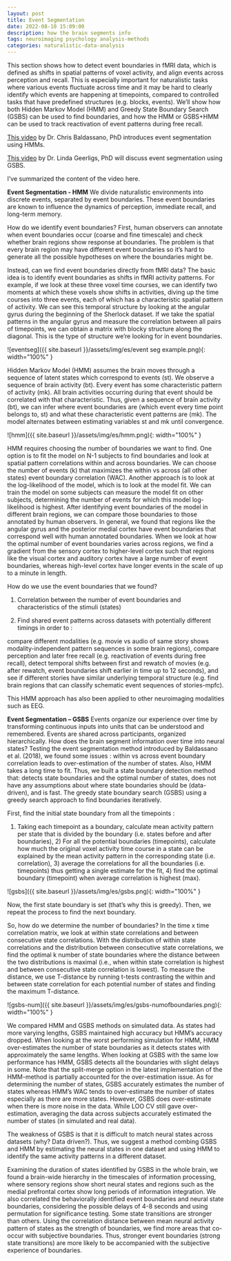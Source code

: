 ```yaml
---
layout: post
title: Event Segmentation
date: 2022-08-10 15:09:00
description: how the brain segments info
tags: neuroimaging psychology analysis-methods
categories: naturalistic-data-analysis
---
```


This section shows how to detect event boundaries in fMRI data, which is defined as shifts in spatial patterns of voxel activity, and align events across perception and recall. This is especially important for naturalistic tasks where various events fluctuate across time and it may be hard to clearly identify which events are happening at timepoints, compared to controlled tasks that have predefined structures (e.g. blocks, events). We’ll show how both Hidden Markov Model (HMM) and Greedy State Boundary Search (GSBS) can be used to find boundaries, and how the HMM or GSBS+HMM can be used to track reactivation of event patterns during free recall.

[This video](https://youtu.be/-iDMphdGVxo) by Dr. Chris Baldassano, PhD introduces event segmentation using HMMs.

[This video](https://youtu.be/KvwzjRtbJ6U) by Dr. Linda Geerligs, PhD will discuss event segmentation using GSBS.

I’ve summarized the content of the video here.


**Event Segmentation - HMM**
We divide naturalistic environments into discrete events, separated by event boundaries. These event boundaries are known to influence the dynamics of perception, immediate recall, and long-term memory.

How do we identify event boundaries? First, human observers can annotate when event boundaries occur (coarse and fine timescale) and check whether brain regions show response at boundaries. The problem is that every brain region may have different event boundaries so it’s hard to generate all the possible hypotheses on where the boundaries might be.

Instead, can we find event boundaries directly from fMRI data? The basic idea is to identify event boundaries as shifts in fMRI activity patterns. For example, if we look at these three voxel time courses, we can identify two moments at which these voxels show shifts in activities, diving up the time courses into three events, each of which has a characteristic spatial pattern of activity. We can see this temporal structure by looking at the angular gyrus during the beginning of the Sherlock dataset. If we take the spatial patterns in the angular gyrus and measure the correlation between all pairs of timepoints, we can obtain a matrix with blocky structure along the diagonal. This is the type of structure we’re looking for in event boundaries.

![eventseg]({{ site.baseurl }}/assets/img/es/event seg example.png){: width="100%" }

Hidden Markov Model (HMM) assumes the brain moves through a sequence of latent states which correspond to events (st). We observe a sequence of brain activity (bt). Every event has some characteristic pattern of activity (mk). All brain activities occurring during that event should be correlated with that characteristic. Thus, given a sequence of brain activity (bt), we can infer where event boundaries are (which event every time point belongs to, st) and what these characteristic event patterns are (mk). The model alternates between estimating variables st and mk until convergence. 

![hmm]({{ site.baseurl }}/assets/img/es/hmm.png){: width="100%" }

HMM requires choosing the number of boundaries we want to find. One option is to fit the model on N-1 subjects to find boundaries and look at spatial pattern correlations within and across boundaries. We can choose the number of events (k) that maximizes the within vs across (all other states) event boundary correlation (WAC). Another approach is to look at the log-likelihood of the model, which is to look at the model fit. We can train the model on some subjects can measure the model fit on other subjects, determining the number of events for which this model log-likelihood is highest. After identifying event boundaries of the model in different brain regions, we can compare those boundaries to those annotated by human observers. In general, we found that regions like the angular gyrus and the posterior medial cortex have event boundaries that correspond well with human annotated boundaries. When we look at how the optimal number of event boundaries varies across regions, we find a gradient from the sensory cortex to higher-level cortex such that regions like the visual cortex and auditory cortex have a large number of event boundaries, whereas high-level cortex have longer events in the scale of up to a minute in length.


How do we use the event boundaries that we found? 
1. Correlation between the number of event boundaries and characteristics of the stimuli (states)

2. Find shared event patterns across datasets with potentially different timings in order to : 

compare different modalities (e.g. movie vs audio of same story shows modality-independent pattern sequences in some brain regions), compare perception and later free recall (e.g. reactivation of events during free recall), detect temporal shifts between first and rewatch of movies (e.g. after rewatch, event boundaries shift earlier in time up to 12 seconds), and see if different stories have similar underlying temporal structure (e.g. find brain regions that can classify schematic event sequences of stories-mpfc). 

This HMM approach has also been applied to other neuroimaging modalities such as EEG.


**Event Segmentation – GSBS**
Events organize our experience over time by transforming continuous inputs into units that can be understood and remembered. Events are shared across participants, organized hierarchically. How does the brain segment information over time into neural states? 
Testing the event segmentation method introduced by Baldassano et al. (2018), we found some issues : within vs across event boundary correlation leads to over-estimation of the number of states. Also, HMM takes a long time to fit. 
Thus, we built a state boundary detection method that: detects state boundaries and the optimal number of states, does not have any assumptions about where state boundaries should be (data-driven), and is fast. The greedy state boundary search (GSBS) using a greedy search approach to find boundaries iteratively. 

First, find the initial state boundary from all the timepoints :
1) Taking each timepoint as a boundary, calculate mean activity pattern per state that is divided by the boundary (i.e. states before and after boundaries), 2) For all the potential boundaries (timepoints), calculate how much the original voxel activity time course in a state can be explained by the mean activity pattern in the corresponding state (i.e. correlation), 3) average the correlations for all the boundaries (i.e. timepoints) thus getting a single estimate for the fit, 4) find the optimal boundary (timepoint) when average correlation is highest (max).

![gsbs]({{ site.baseurl }}/assets/img/es/gsbs.png){: width="100%" }

Now, the first state boundary is set (that’s why this is greedy). Then, we repeat the process to find the next boundary. 


So, how do we determine the number of boundaries? In the time x time correlation matrix, we look at within state correlations and between consecutive state correlations. With the distribution of within state correlations and the distribution between consecutive state correlations, we find the optimal k number of state boundaries where the distance between the two distributions is maximal (i.e., when within state correlation is highest and between consecutive state correlation is lowest). To measure the distance, we use T-distance by running t-tests contrasting the within and between state correlation for each potential number of states and finding the maximum T-distance.

![gsbs-num]({{ site.baseurl }}/assets/img/es/gsbs-numofboundaries.png){: width="100%" }

We compared HMM and GSBS methods on simulated data. As states had more varying lengths, GSBS maintained high accuracy but HMM’s accuracy dropped. When looking at the worst performing simulation for HMM, HMM over-estimates the number of state boundaries as it detects states with approximately the same lengths. When looking at GSBS with the same low performance has HMM, GSBS detects all the boundaries with slight delays in some. Note that the split-merge option in the latest implementation of the HMM-method is partially accounted for the over-estimation issue. As for determining the number of states, GSBS accurately estimates the number of states whereas HMM’s WAC tends to over-estimate the number of states especially as there are more states. However, GSBS does over-estimate when there is more noise in the data. While LOO CV still gave over-estimation, averaging the data across subjects accurately estimated the number of states (in simulated and real data).


The weakness of GSBS is that it is difficult to match neural states across datasets (why? Data driven?). Thus, we suggest a method combing GSBS and HMM by estimating the neural states in one dataset and using HMM to identify the same activity patterns in a different dataset.


Examining the duration of states identified by GSBS in the whole brain, we found a brain-wide hierarchy in the timescales of information processing, where sensory regions show short neural states and regions such as the medial prefrontal cortex show long periods of information integration. We also correlated the behaviorally identified event boundaries and neural state boundaries, considering the possible delays of 4-8 seconds and using permutation for significance testing.
Some state transitions are stronger than others. Using the correlation distance between mean neural activity pattern of states as the strength of boundaries, we find more areas that co-occur with subjective boundaries. Thus, stronger event boundaries (strong state transitions) are more likely to be accompanied with the subjective experience of boundaries.
